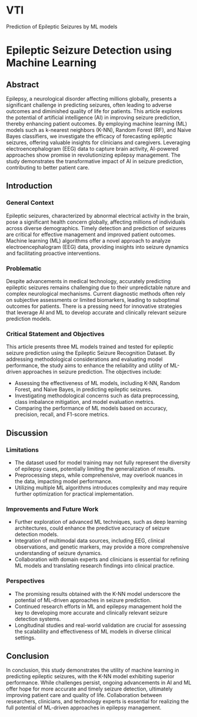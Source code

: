# VTI
Prediction of Epileptic Seizures by ML models

# Epileptic Seizure Detection using Machine Learning

## Abstract

Epilepsy, a neurological disorder affecting millions globally, presents a significant challenge in predicting seizures, often leading to adverse outcomes and diminished quality of life for patients. This article explores the potential of artificial intelligence (AI) in improving seizure prediction, thereby enhancing patient outcomes. By employing machine learning (ML) models such as k-nearest neighbors (K-NN), Random Forest (RF), and Naive Bayes classifiers, we investigate the efficacy of forecasting epileptic seizures, offering valuable insights for clinicians and caregivers. Leveraging electroencephalogram (EEG) data to capture brain activity, AI-powered approaches show promise in revolutionizing epilepsy management. The study demonstrates the transformative impact of AI in seizure prediction, contributing to better patient care.

## Introduction

### General Context

Epileptic seizures, characterized by abnormal electrical activity in the brain, pose a significant health concern globally, affecting millions of individuals across diverse demographics. Timely detection and prediction of seizures are critical for effective management and improved patient outcomes. Machine learning (ML) algorithms offer a novel approach to analyze electroencephalogram (EEG) data, providing insights into seizure dynamics and facilitating proactive interventions.

### Problematic

Despite advancements in medical technology, accurately predicting epileptic seizures remains challenging due to their unpredictable nature and complex neurological mechanisms. Current diagnostic methods often rely on subjective assessments or limited biomarkers, leading to suboptimal outcomes for patients. There is a pressing need for innovative strategies that leverage AI and ML to develop accurate and clinically relevant seizure prediction models.

### Critical Statement and Objectives

This article presents three ML models trained and tested for epileptic seizure prediction using the Epileptic Seizure Recognition Dataset. By addressing methodological considerations and evaluating model performance, the study aims to enhance the reliability and utility of ML-driven approaches in seizure prediction. The objectives include:

- Assessing the effectiveness of ML models, including K-NN, Random Forest, and Naive Bayes, in predicting epileptic seizures.
- Investigating methodological concerns such as data preprocessing, class imbalance mitigation, and model evaluation metrics.
- Comparing the performance of ML models based on accuracy, precision, recall, and F1-score metrics.

## Discussion

### Limitations

- The dataset used for model training may not fully represent the diversity of epilepsy cases, potentially limiting the generalization of results.
- Preprocessing steps, while comprehensive, may overlook nuances in the data, impacting model performance.
- Utilizing multiple ML algorithms introduces complexity and may require further optimization for practical implementation.

### Improvements and Future Work

- Further exploration of advanced ML techniques, such as deep learning architectures, could enhance the predictive accuracy of seizure detection models.
- Integration of multimodal data sources, including EEG, clinical observations, and genetic markers, may provide a more comprehensive understanding of seizure dynamics.
- Collaboration with domain experts and clinicians is essential for refining ML models and translating research findings into clinical practice.

### Perspectives

- The promising results obtained with the K-NN model underscore the potential of ML-driven approaches in seizure prediction.
- Continued research efforts in ML and epilepsy management hold the key to developing more accurate and clinically relevant seizure detection systems.
- Longitudinal studies and real-world validation are crucial for assessing the scalability and effectiveness of ML models in diverse clinical settings.

## Conclusion

In conclusion, this study demonstrates the utility of machine learning in predicting epileptic seizures, with the K-NN model exhibiting superior performance. While challenges persist, ongoing advancements in AI and ML offer hope for more accurate and timely seizure detection, ultimately improving patient care and quality of life. Collaboration between researchers, clinicians, and technology experts is essential for realizing the full potential of ML-driven approaches in epilepsy management.
